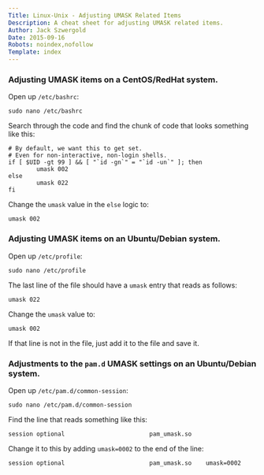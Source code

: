 ```yaml
---
Title: Linux-Unix - Adjusting UMASK Related Items
Description: A cheat sheet for adjusting UMASK related items.
Author: Jack Szwergold
Date: 2015-09-16
Robots: noindex,nofollow
Template: index
---
```


### Adjusting UMASK items on a CentOS/RedHat system.

Open up `/etc/bashrc`:

    sudo nano /etc/bashrc

Search through the code and find the chunk of code that looks something like this:

    # By default, we want this to get set.
    # Even for non-interactive, non-login shells.
    if [ $UID -gt 99 ] && [ "`id -gn`" = "`id -un`" ]; then
            umask 002
    else
            umask 022
    fi

Change the `umask` value in the `else` logic to:

    umask 002

### Adjusting UMASK items on an Ubuntu/Debian system.

Open up `/etc/profile`:

    sudo nano /etc/profile

The last line of the file should have a `umask` entry that reads as follows:

    umask 022

Change the `umask` value to:

    umask 002

If that line is not in the file, just add it to the file and save it.

### Adjustments to the `pam.d` UMASK settings on an Ubuntu/Debian system.

Open up `/etc/pam.d/common-session`:

    sudo nano /etc/pam.d/common-session

Find the line that reads something like this:

    session optional                        pam_umask.so

Change it to this by adding `umask=0002` to the end of the line:

    session optional                        pam_umask.so    umask=0002
